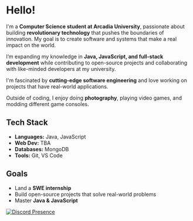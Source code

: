 # Hello!

I'm a **Computer Science student at Arcadia University**, passionate about building **revolutionary technology** that pushes the boundaries of innovation. My goal is to create software and systems that make a real impact on the world.  

I’m expanding my knowledge in **Java, JavaScript, and full-stack development** while contributing to open-source projects and collaborating with like-minded developers at my university.  

I'm fascinated by **cutting-edge software engineering** and love working on projects that have real-world applications.  

Outside of coding, I enjoy doing **photography**, playing video games, and modding different game consoles.  

## Tech Stack  
- **Languages:** Java, JavaScript  
- **Web Dev:** TBA  
- **Databases:** MongoDB  
- **Tools:** Git, VS Code  

## Goals  
- Land a **SWE internship**  
- Build open-source projects that solve real-world problems  
- Master **Java & JavaScript**  

[![Discord Presence](https://lanyard.cnrad.dev/api/467760650626531331)](https://discord.com/users/467760650626531331)  
